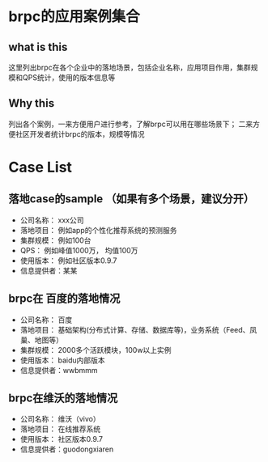# brpc的应用案例集合

## what is this
这里列出brpc在各个企业中的落地场景，包括企业名称，应用项目作用，集群规模和QPS统计，使用的版本信息等

## Why this
列出各个案例，一来方便用户进行参考，了解brpc可以用在哪些场景下；
二来方便社区开发者统计brpc的版本，规模等情况

# Case List
## 落地case的sample （如果有多个场景，建议分开）
* 公司名称： xxx公司
* 落地项目： 例如app的个性化推荐系统的预测服务
* 集群规模： 例如100台
* QPS： 例如峰值1000万， 均值100万
* 使用版本： 例如社区版本0.9.7
* 信息提供者：某某

## brpc在 百度的落地情况
* 公司名称： 百度
* 落地项目： 基础架构(分布式计算、存储、数据库等)，业务系统（Feed、凤巢、地图等）
* 集群规模： 2000多个活跃模块，100w以上实例
* 使用版本： baidu内部版本
* 信息提供者：wwbmmm

## brpc在维沃的落地情况
* 公司名称： 维沃（vivo）
* 落地项目： 在线推荐系统
* 使用版本： 社区版本0.9.7
* 信息提供者：guodongxiaren
